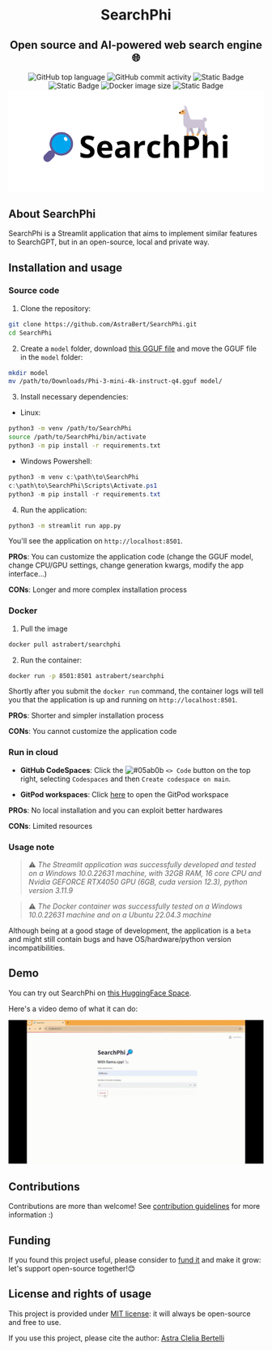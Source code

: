 <h1 align="center">SearchPhi</h1>
<h2 align="center">Open source and AI-powered web search engine🌐</h2>


<div align="center">
    <img src="https://img.shields.io/github/languages/top/AstraBert/SearchPhi" alt="GitHub top language">
   <img src="https://img.shields.io/github/commit-activity/t/AstraBert/SearchPhi" alt="GitHub commit activity">
   <img src="https://img.shields.io/badge/Status-stable_beta-green" alt="Static Badge">
   <img src="https://img.shields.io/badge/Release-v0.0_beta-purple" alt="Static Badge">
   <img src="https://img.shields.io/docker/image-size/astrabert/searchphi
   " alt="Docker image size">
   <img src="https://img.shields.io/badge/Supported_platforms-Windows/POSIX-brown" alt="Static Badge">
   <div>
        <img src="./imgs/SearchPhi_logo.png" alt="Logo" align="center">
   </div>
</div>

## About SearchPhi

SearchPhi is a Streamlit application that aims to implement similar features to SearchGPT, but in an open-source, local and private way. 

## Installation and usage

### Source code

1. Clone the repository:

```bash
git clone https://github.com/AstraBert/SearchPhi.git
cd SearchPhi
```

2. Create a `model` folder, download [this GGUF file](https://huggingface.co/microsoft/Phi-3-mini-4k-instruct-gguf/blob/main/Phi-3-mini-4k-instruct-q4.gguf) and move the GGUF file in the `model` folder:

```bash
mkdir model
mv /path/to/Downloads/Phi-3-mini-4k-instruct-q4.gguf model/
```

3. Install necessary dependencies:
  - Linux:
```bash
python3 -m venv /path/to/SearchPhi
source /path/to/SearchPhi/bin/activate
python3 -m pip install -r requirements.txt
```
  - Windows Powershell:
```Powershell
python3 -m venv c:\path\to\SearchPhi
c:\path\to\SearchPhi\Scripts\Activate.ps1
python3 -m pip install -r requirements.txt
```


4. Run the application:

```bash
python3 -m streamlit run app.py
```

You'll see the application on `http://localhost:8501`.

**PROs**: You can customize the application code (change the GGUF model, change CPU/GPU settings, change generation kwargs, modify the app interface...)

**CONs**: Longer and more complex installation process

### Docker

1. Pull the image

```bash
docker pull astrabert/searchphi
```

2. Run the container:

```bash
docker run -p 8501:8501 astrabert/searchphi
```

Shortly after you submit the `docker run` command, the container logs will tell you that the application is up and running on `http://localhost:8501`.

**PROs**: Shorter and simpler installation process

**CONs**: You cannot customize the application code

### Run in cloud

- **GitHub CodeSpaces**: Click the ![#05ab0b](https://placehold.co/15x15/05ab0b/05ab0b.png) `<> Code` button on the top right, selecting `Codespaces` and then `Create codespace on main`.

- **GitPod workspaces**: Click [here](https://gitpod.io/#https://github.com/AstraBert/SearchPhi) to open the GitPod workspace

**PROs**: No local installation and you can exploit better hardwares

**CONs**: Limited resources

### Usage note

> ⚠️ _The Streamlit application was successfully developed and tested on a Windows 10.0.22631 machine, with 32GB RAM, 16 core CPU and Nvidia GEFORCE RTX4050 GPU (6GB, cuda version 12.3), python version 3.11.9_

> ⚠️ _The Docker container was successfully tested on a Windows 10.0.22631 machine and on a Ubuntu 22.04.3 machine_ 

Although being at a good stage of development, the application is a `beta` and might still contain bugs and have OS/hardware/python version incompatibilities.

## Demo

You can try out SearchPhi on [this HuggingFace Space](https://huggingface.co/spaces/as-cle-bert/SearchPhi). 

Here's a video demo of what it can do:

![Video demo for SearechPhi](./imgs/demo.gif)

## Contributions

Contributions are more than welcome! See [contribution guidelines](./CONTRIBUTING.md) for more information :)

## Funding

If you found this project useful, please consider to [fund it](https://github.com/sponsors/AstraBert) and make it grow: let's support open-source together!😊

## License and rights of usage

This project is provided under [MIT license](./LICENSE): it will always be open-source and free to use.

If you use this project, please cite the author: [Astra Clelia Bertelli](https://astrabert.vercel.app)


